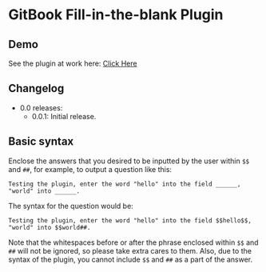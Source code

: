 GitBook Fill-in-the-blank Plugin
===

## Demo

See the plugin at work here: [Click Here](http://ymcatar.gitbooks.io/gitbook-test/content/testing_fbqx.html)

## Changelog

* 0.0 releases:
	* 0.0.1: Initial release.

## Basic syntax

Enclose the answers that you desired to be inputted by the user within ```$$``` and ```##```, for example, to output a question like this:

```
Testing the plugin, enter the word "hello" into the field ______, "world" into ______.
```

The syntax for the question would be:

```
Testing the plugin, enter the word "hello" into the field $$hello$$, "world" into $$world##.
```

Note that the whitespaces before or after the phrase enclosed within ```$$``` and ```##``` will not be ignored, so please take extra cares to them. Also, due to the syntax of the plugin, you cannot include ```$$``` and ```##``` as a part of the answer.
